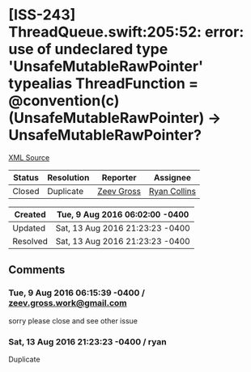 # [ISS-243] ThreadQueue.swift:205:52: error: use of undeclared type 'UnsafeMutableRawPointer'         typealias ThreadFunction = @convention(c) (UnsafeMutableRawPointer) -> UnsafeMutableRawPointer?

[XML Source](./xml/ISS-243.xml)
<p></p>





Status|Resolution|Reporter|Assignee
------|----------|--------|--------
Closed|Duplicate|[Zeev Gross](zeev.gross.work@gmail.com)|[Ryan Collins]($ryan)





Created|Tue, 9 Aug 2016 06:02:00 -0400
-------|--------------
Updated|Sat, 13 Aug 2016 21:23:23 -0400
Resolved|Sat, 13 Aug 2016 21:23:23 -0400


## Comments




### Tue, 9 Aug 2016 06:15:39 -0400 / zeev.gross.work@gmail.com 

<p><p>sorry please close and see other issue</p></p>


### Sat, 13 Aug 2016 21:23:23 -0400 / ryan 

<p><p>Duplicate</p></p>


